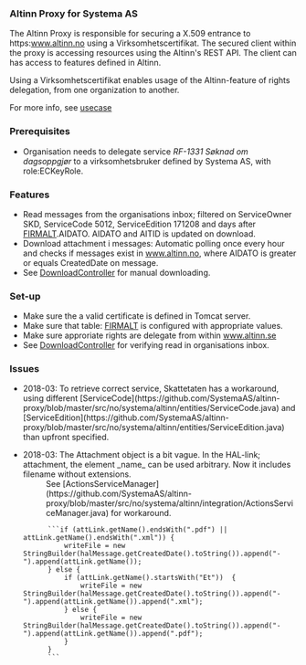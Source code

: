 ### Altinn Proxy for Systema AS

The Altinn Proxy is responsible for securing a X.509 entrance to https:www.altinn.no using a Virksomhetscertifikat.
The secured client within the proxy is accessing resources using the Altinn's REST API.
The client can has access to features defined in Altinn.

Using a Virksomhetscertifikat enables usage of the Altinn-feature of rights delegation, from one organization to another.

For more info, see [usecase](UC.md)


### Prerequisites
* Organisation needs to delegate service *RF-1331 Søknad om dagsoppgjør* to a virksomhetsbruker defined by Systema AS, with role:ECKeyRole.

### Features
* Read messages from the organisations inbox; filtered on ServiceOwner SKD, ServiceCode 5012, ServiceEdition 171208 and days after [FIRMALT](https://github.com/SystemaAS/syjservicescommon/blob/master/src/main/no/systema/jservices/common/dao/FirmaltDao.java).AIDATO. AIDATO and AITID is updated on download.
* Download attachment i messages: Automatic polling once every hour and checks if messages exist in www.altinn.no, where AIDATO is greater or equals CreatedDate on message.
* See [DownloadController](https://github.com/SystemaAS/altinn-proxy/blob/master/src/no/systema/altinn/DownloadController.java) for manual downloading.


### Set-up
* Make sure the a valid certificate is defined in Tomcat server.
* Make sure that table: [FIRMALT](https://github.com/SystemaAS/syjservicescommon/blob/master/src/main/no/systema/jservices/common/dao/FirmaltDao.java) is configured with appropriate values.
* Make sure approriate rights are delegate from within www.altinn.se 
* See [DownloadController](https://github.com/SystemaAS/altinn-proxy/blob/master/src/no/systema/altinn/DownloadController.java) for verifying read in organisations inbox.

### Issues
* <dl>
  <dt>2018-03: To retrieve correct service, Skattetaten has a workaround, using different [ServiceCode](https://github.com/SystemaAS/altinn-proxy/blob/master/src/no/systema/altinn/entities/ServiceCode.java) and [ServiceEdition](https://github.com/SystemaAS/altinn-proxy/blob/master/src/no/systema/altinn/entities/ServiceEdition.java) than upfront specified.</dt>
</dl> 

* <dl>  
  <dt>2018-03: The Attachment object is a bit vague. In the HAL-link; attachment, the element _name_ can be used arbitrary. Now it includes filename without extensions. </dt>
  <dd>See [ActionsServiceManager](https://github.com/SystemaAS/altinn-proxy/blob/master/src/no/systema/altinn/integration/ActionsServiceManager.java) for workaround. </dd>

			```if (attLink.getName().endsWith(".pdf") || attLink.getName().endsWith(".xml")) { 
				writeFile = new StringBuilder(halMessage.getCreatedDate().toString()).append("-").append(attLink.getName());
			} else {
				if (attLink.getName().startsWith("Et"))  {
					writeFile = new StringBuilder(halMessage.getCreatedDate().toString()).append("-").append(attLink.getName()).append(".xml");
				} else {
					writeFile = new StringBuilder(halMessage.getCreatedDate().toString()).append("-").append(attLink.getName()).append(".pdf");
				}
			}  
  			```
 
</dl>   
  


   
   
</dl>